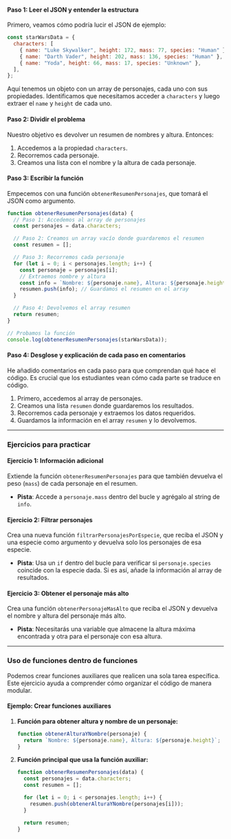 #### Paso 1: Leer el JSON y entender la estructura

Primero, veamos cómo podría lucir el JSON de ejemplo:

```javascript
const starWarsData = {
  characters: [
    { name: "Luke Skywalker", height: 172, mass: 77, species: "Human" },
    { name: "Darth Vader", height: 202, mass: 136, species: "Human" },
    { name: "Yoda", height: 66, mass: 17, species: "Unknown" },
  ],
};
```

Aquí tenemos un objeto con un array de personajes, cada uno con sus propiedades. Identificamos que necesitamos acceder a `characters` y luego extraer el `name` y `height` de cada uno.

#### Paso 2: Dividir el problema

Nuestro objetivo es devolver un resumen de nombres y altura. Entonces:

1. Accedemos a la propiedad `characters`.
2. Recorremos cada personaje.
3. Creamos una lista con el nombre y la altura de cada personaje.

#### Paso 3: Escribir la función

Empecemos con una función `obtenerResumenPersonajes`, que tomará el JSON como argumento.

```javascript
function obtenerResumenPersonajes(data) {
  // Paso 1: Accedemos al array de personajes
  const personajes = data.characters;

  // Paso 2: Creamos un array vacío donde guardaremos el resumen
  const resumen = [];

  // Paso 3: Recorremos cada personaje
  for (let i = 0; i < personajes.length; i++) {
    const personaje = personajes[i];
    // Extraemos nombre y altura
    const info = `Nombre: ${personaje.name}, Altura: ${personaje.height}`;
    resumen.push(info); // Guardamos el resumen en el array
  }

  // Paso 4: Devolvemos el array resumen
  return resumen;
}

// Probamos la función
console.log(obtenerResumenPersonajes(starWarsData));
```

#### Paso 4: Desglose y explicación de cada paso en comentarios

He añadido comentarios en cada paso para que comprendan qué hace el código. Es crucial que los estudiantes vean cómo cada parte se traduce en código.

1. Primero, accedemos al array de personajes.
2. Creamos una lista `resumen` donde guardaremos los resultados.
3. Recorremos cada personaje y extraemos los datos requeridos.
4. Guardamos la información en el array `resumen` y lo devolvemos.

---

### Ejercicios para practicar

#### Ejercicio 1: Información adicional

Extiende la función `obtenerResumenPersonajes` para que también devuelva el peso (`mass`) de cada personaje en el resumen.

- **Pista**: Accede a `personaje.mass` dentro del bucle y agrégalo al string de `info`.

#### Ejercicio 2: Filtrar personajes

Crea una nueva función `filtrarPersonajesPorEspecie`, que reciba el JSON y una especie como argumento y devuelva solo los personajes de esa especie.

- **Pista**: Usa un `if` dentro del bucle para verificar si `personaje.species` coincide con la especie dada. Si es así, añade la información al array de resultados.

#### Ejercicio 3: Obtener el personaje más alto

Crea una función `obtenerPersonajeMasAlto` que reciba el JSON y devuelva el nombre y altura del personaje más alto.

- **Pista**: Necesitarás una variable que almacene la altura máxima encontrada y otra para el personaje con esa altura.

---

### Uso de funciones dentro de funciones

Podemos crear funciones auxiliares que realicen una sola tarea específica. Este ejercicio ayuda a comprender cómo organizar el código de manera modular.

#### Ejemplo: Crear funciones auxiliares

1. **Función para obtener altura y nombre de un personaje:**

   ```javascript
   function obtenerAlturaYNombre(personaje) {
     return `Nombre: ${personaje.name}, Altura: ${personaje.height}`;
   }
   ```

2. **Función principal que usa la función auxiliar:**

   ```javascript
   function obtenerResumenPersonajes(data) {
     const personajes = data.characters;
     const resumen = [];

     for (let i = 0; i < personajes.length; i++) {
       resumen.push(obtenerAlturaYNombre(personajes[i]));
     }

     return resumen;
   }
   ```
